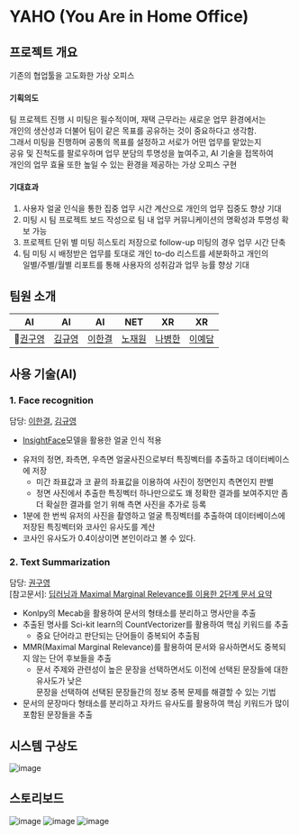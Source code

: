 # YAHO (You Are in Home Office)
## 프로젝트 개요
기존의 협업툴을 고도화한 가상 오피스
#### __기획의도__  
팀 프로젝트 진행 시 미팅은 필수적이며, 재택 근무라는 새로운 업무 환경에서는  
개인의 생산성과 더불어 팀이 같은 목표를 공유하는 것이 중요하다고 생각함.  
그래서 미팅을 진행하며 공통의 목표를 설정하고 서로가 어떤 업무를 맡았는지  
공유 및 진척도를 팔로우하며 업무 분담의 투명성을 높여주고, AI 기술을 접목하여  
개인의 업무 효율 또한 높일 수 있는 환경을 제공하는 가상 오피스 구현  
#### __기대효과__  
 1. 사용자 얼굴 인식을 통한 집중 업무 시간 계산으로 개인의 업무 집중도 향상 기대
 2. 미팅 시 팀 프로젝트 보드 작성으로 팀 내 업무 커뮤니케이션의 명확성과 투명성 확보 가능
 3. 프로젝트 단위 별 미팅 히스토리 저장으로 follow-up 미팅의 경우 업무 시간 단축
 4. 팀 미팅 시 배정받은 업무를 토대로 개인 to-do 리스트를 세분화하고 개인의  
일별/주별/월별 리포트를 통해 사용자의 성취감과 업무 능률 향상 기대  
## 팀원 소개  
|AI|AI|AI|NET|XR|XR|
| :---: | :---: | :---: | :---: | :---: | :---: |
|👑[권구영](https://github.com/kgy94329)|[김규영](https://github.com/qyeongkim)|[이한결](https://github.com/AIHanGyeol)|[노재원](https://github.com/NJWonE)|[나병한](https://github.com/svcbn)|[이예담](https://github.com/yelee12)|
## 사용 기술(AI)
### 1. Face recognition
담당: [이한결](https://github.com/AIHanGyeol), [김규영](https://github.com/qyeongkim)  

* [InsightFace](https://github.com/deepinsight/insightface)모델을 활용한 얼굴 인식 적용  
- 유저의 정면, 좌측면, 우측면 얼굴사진으로부터 특징벡터를 추출하고 데이터베이스에 저장
    - 미간 좌표값과 코 끝의 좌표값을 이용하여 사진이 정면인지 측면인지 판별
    - 정면 사진에서 추출한 특징벡터 하나만으로도 꽤 정확한 결과를 보여주지만 좀 더 확실한 결과를 얻기 위해 측면 사진을 추가로 등록
- 1분에 한 번씩 유저의 사진을 촬영하고 얼굴 특징벡터를 추출하여 데이터베이스에 저장된 특징벡터와 코사인 유사도를 계산
- 코사인 유사도가 0.4이상이면 본인이라고 볼 수 있다.
### 2. Text Summarization
담당: [권구영](https://github.com/kgy94329)  
[참고문서]: [딥러닝과 Maximal Marginal Relevance를 이용한 2단계 문서 요약](http://koreascience.or.kr/article/CFKO201930060772845.pdf)
* Konlpy의 Mecab을 활용하여 문서의 형태소를 분리하고 명사만을 추출
* 추출된 명사를 Sci-kit learn의 CountVectorizer를 활용하여 핵심 키워드를 추출
  * 중요 단어라고 판단되는 단어들이 중복되어 추출됨
* MMR(Maximal Marginal Relevance)를 활용하여 문서와 유사하면서도 중복되지 않는 단어 후보들을 추출
  * 문서 주제와 관련성이 높은 문장을 선택하면서도 이전에 선택된 문장들에 대한 유사도가 낮은  
  문장을 선택하여 선택된 문장들간의 정보 중복 문제를 해결할 수 있는 기법
* 문서의 문장마다 형태소를 분리하고 자카드 유사도를 활용하여 핵심 키워드가 많이 포함된 문장들을 추출
## 시스템 구상도
![image](https://user-images.githubusercontent.com/58832219/205869539-147768c2-52e8-4c46-aa4f-e0c5852d8da0.png)
## 스토리보드
![image](https://user-images.githubusercontent.com/58832219/205870123-1e98cd2c-83d4-4ffa-92b2-7f0167593cbe.png)
![image](https://user-images.githubusercontent.com/58832219/205870287-84893f54-c897-49ce-aac2-6a2575ac28d0.png)
![image](https://user-images.githubusercontent.com/58832219/205870415-3c318784-b8b9-481a-98d7-45c82f88a4c5.png)
